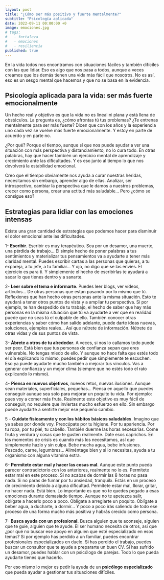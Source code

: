 ```yaml
---
layout: post
title: "¿Cómo ser más positivo y fuerte mentalmente?"
subtitle: "Psicología aplicada"
date: 2022-09-11 00:00:00 +0
image: emociones.jpg
# tags:
#   - fortaleza
#   - emociones
#   - resiliencia
published: true
---
```


En la vida todos nos encontramos con situaciones fáciles y también difíciles con las que lidiar. Eso es algo que nos pasa a todos, aunque a veces creamos que los demás tienen una vida más fácil que nosotros. No es así, eso es un sesgo mental que hacemos y que no se basa en la evidencia.

<!-- more -->

## Psicología aplicada para la vida: ser más fuerte emocionalmente



Un hecho real y objetivo es que la vida no es lineal ni plana y está llena de obstáculos. La pregunta es, ¿cómo afrontas tú tus problemas? ¿Te entrenas mentalmente para ser más fuerte?
Dicen que con los años y la experiencia uno cada vez se vuelve más fuerte emocionalmente. Y estoy en parte de acuerdo y en parte no. 

¿Por qué? Porque el tiempo, aunque sí que nos puede ayudar a ver una situación con más perspectiva y distanciamiento, no lo cura todo. En otras palabras, hay que hacer también un ejercicio mental de aprendizaje y crecimiento ante las dificultades. Y es eso junto al tiempo lo que nos devolverá la estabilidad emocional.

Creo que el tiempo obviamente nos ayuda a curar nuestras heridas, necesitamos sin embargo, aprender algo de ellas. Analizar, ser introspectivo, cambiar la perspectiva que le damos a nuestros problemas, crecer como persona, crear una actitud más saludable... Pero ¿cómo se consigue eso?

## Estrategias para lidiar con las emociones intensas

Existe una gran cantidad de estrategias que podemos hacer para disminuir el dolor emocional ante las dificultades.


1- **Escribir**. Escribir es muy terapéutico. Sea por un desamor, una muerte, una pérdida de trabajo... El simple hecho de poner palabras a tus sentimientos y materializar tus pensamientos va a ayudarte a tener más claridad mental. Puedes escribir cartas a las personas que quieras, a tu expareja, a tu jefe, a tu familiar... Y ojo, no digo que se las envíes. El ejercicio es para ti. Y simplemente el hecho de escribirlas te ayudará a sacar lo que tienes dentro y a sanarte.

2- **Leer sobre el tema e informarte**. Puedes leer blogs, ver vídeos, artículos... De otras personas que estan pasando por lo mismo que tú. Reflexiones que han hecho otras personas ante la misma situación. Esto te ayudará a tener otros puntos de vista y a ampliar tu perspectiva. Si por ejemplo, te han despedido de tu trabajo, el hecho de saber que hay más personas en la misma situación que tú va ayudarte a ver que en realidad puede que no seas tú el culpable de ello. También conocer otras experiencias y saber cómo han salido adelante, puede darte ideas nuevas, soluciones, ejemplos reales... Así que nútrete de información. Nútrete de otras vidas y de sus puntos de vista.

3- **Ábrete a otros de tu alrededor**. A veces, si nos lo callamos todo puede ser peor. Está bien que tus personas de confianza sepan que eres vulnerable. No tengas miedo de ello. Y aunque no hace falta que estés todo el día explicando lo mismo, puedes pedir que simplemente te escuchen. 
Eso ya puede ayudarte mucho también a mejorar tus vínculos. Vas a generar confianza y un mejor clima (siempre que no estés todo el rato explicando lo mismo).


4- **Piensa en nuevos objetivos**, nuevos retos, nuevas ilusiones. Aunque sean materiales, superficiales, pequeñas... Piensa en aquello que puedes conseguir aunque sea solo para mejorar un poquito tu vida. Por ejemplo: pues voy a comer más fruta. Realmente este objetivo es muy fácil de conseguir, no requiere que inviertas mucho esfuerzo en ello. Sin embargo puede ayudarte a sentirte mejor ese pequeño cambio. 

5 - **Cuídate físicamente y con los hábitos básicos saludables**. Imagino que ya sabes por donde voy. Preocúpate por tu higiene. Por tu apariencia. Por tu ropa, por tu piel, tu cabello. También duerme las horas necesarias. Come fruta y verdura y cosas que te gusten realmente. Date esos caprichos. En los momentos de crisis es cuando más los necesitamos, así que simplemente hazlo y sin culpa. Bebe mucha agua, bebe infusiones. Pescado, carne, legumbres... Aliméntage bien y si lo necesitas, ayuda a tu organismo con alguna vitamina extra.

6- **Permítete estar mal y hacer las cosas mal**. Aunque este punto pueda parecer contradictorio con los anteriores, realmente no lo es. Permítete estar mal en este proceso. Si no acabas de dormir las 8 horas no pasa nada. Si no paras de fumar por tu ansiedad, tranquilx. Estás en un proceso de crecimiento debido a alguna dificultad. 
Permítete estar mal, llorar, gritar, no hacer nada. Está bien. Lo importante es que no te quedes pegado a esas emociones durante demasiado tiempo. Aunque no te apetezca salir, oblígate a hacerlo poco a poco. Oblígate a arreglarte un poquito. Oblígate a beber agua, a ducharte, a dormir... Y poco a poco irás saliendo de todo ese proceso de una forma mucho más positiva y habrás crecido como persona.

7- **Busca ayuda con un profesional.** Busca alguien que te aconseje, alguien que te guíe, alguien que te ayude. El ser humano necesita de otros, así que ¿por qué no buscar ese apoyo en alguien que esté especializado en esos temas? Si por ejemplo has perdido a un familiar, puedes encontrar profesionales especializados en duelo. 
Si has perdido el trabajo, puedes buscar un consultor que te ayude a prepararte un buen CV. Si has sufrido un desamor, puedes hablar con un psicólogo de parejas. Todo lo que pueda ayudarte tienes que hacerlo.


Por eso mismo lo mejor es pedir la ayuda de un **psicólogo especializado** que pueda ayudar a gestionar tus situaciones difíciles. 

